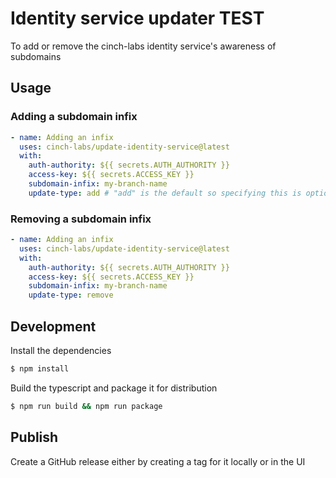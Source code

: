 # Identity service updater TEST

To add or remove the cinch-labs identity service's awareness of subdomains

## Usage

### Adding a subdomain infix

```yaml
- name: Adding an infix
  uses: cinch-labs/update-identity-service@latest
  with:
    auth-authority: ${{ secrets.AUTH_AUTHORITY }}
    access-key: ${{ secrets.ACCESS_KEY }}
    subdomain-infix: my-branch-name
    update-type: add # "add" is the default so specifying this is optional
```

### Removing a subdomain infix

```yaml
- name: Adding an infix
  uses: cinch-labs/update-identity-service@latest
  with:
    auth-authority: ${{ secrets.AUTH_AUTHORITY }}
    access-key: ${{ secrets.ACCESS_KEY }}
    subdomain-infix: my-branch-name
    update-type: remove
```

## Development

Install the dependencies

```bash
$ npm install
```

Build the typescript and package it for distribution

```bash
$ npm run build && npm run package
```

## Publish

Create a GitHub release either by creating a tag for it locally or in the UI
